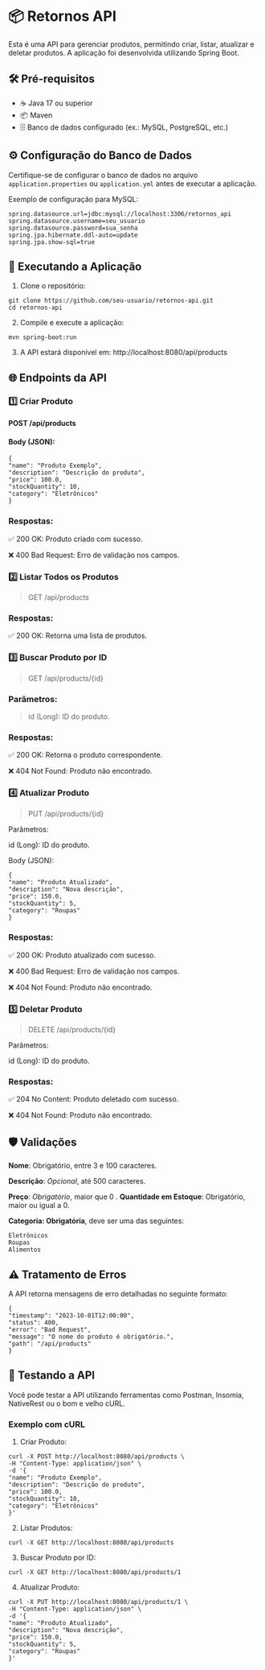 # 📦 Retornos API

Esta é uma API para gerenciar produtos, permitindo criar, listar, atualizar e deletar produtos. A aplicação foi desenvolvida utilizando Spring Boot.

## 🛠️ Pré-requisitos

- ☕ Java 17 ou superior
- 📦 Maven
- 🗄️ Banco de dados configurado (ex.: MySQL, PostgreSQL, etc.)

## ⚙️ Configuração do Banco de Dados

Certifique-se de configurar o banco de dados no arquivo `application.properties` ou `application.yml` antes de executar a aplicação.

Exemplo de configuração para MySQL:
```properties
spring.datasource.url=jdbc:mysql://localhost:3306/retornos_api
spring.datasource.username=seu_usuario
spring.datasource.password=sua_senha
spring.jpa.hibernate.ddl-auto=update
spring.jpa.show-sql=true
````

## 🚀 Executando a Aplicação
1.  Clone o repositório:
````
git clone https://github.com/seu-usuario/retornos-api.git
cd retornos-api
````
2. Compile e execute a aplicação:
````
mvn spring-boot:run
````
3. A API estará disponível em: http://localhost:8080/api/products

## 🌐 Endpoints da API
### 1️⃣ Criar Produto
#### POST /api/products
#### Body (JSON):
````
{
"name": "Produto Exemplo",
"description": "Descrição do produto",
"price": 100.0,
"stockQuantity": 10,
"category": "Eletrônicos"
}
````
### Respostas:

✅ 200 OK: Produto criado com sucesso.

❌ 400 Bad Request: Erro de validação nos campos.

### 2️⃣ Listar Todos os Produtos
> GET /api/products

### Respostas:
✅ 200 OK: Retorna uma lista de produtos.

### 3️⃣ Buscar Produto por ID
> GET /api/products/{id}

### Parâmetros:

> id (Long): ID do produto.
### Respostas:

✅ 200 OK: Retorna o produto correspondente.

❌ 404 Not Found: Produto não encontrado.

### 4️⃣ Atualizar Produto
> PUT /api/products/{id} 

Parâmetros:

id (Long): ID do produto.

Body (JSON):
````
{
"name": "Produto Atualizado",
"description": "Nova descrição",
"price": 150.0,
"stockQuantity": 5,
"category": "Roupas"
}
````
### Respostas:
✅ 200 OK: Produto atualizado com sucesso.

❌ 400 Bad Request: Erro de validação nos campos.

❌ 404 Not Found: Produto não encontrado.

### 5️⃣ Deletar Produto

> DELETE /api/products/{id}

Parâmetros:

id (Long): ID do produto.

### Respostas:

✅ 204 No Content: Produto deletado com sucesso.

❌ 404 Not Found: Produto não encontrado.


## 🛡️ Validações

**Nome**: Obrigatório, entre 3 e 100 caracteres.

**Descrição**: *Opcional*, até 500 caracteres.

**Preço**: *Obrigatório*, maior que 0
.
**Quantidade em Estoque**: Obrigatório, maior ou igual a 0.

**Categoria: Obrigatória**, deve ser uma das seguintes:
````
Eletrônicos
Roupas
Alimentos
````

## ⚠️ Tratamento de Erros

A API retorna mensagens de erro detalhadas no seguinte formato:
````
{
"timestamp": "2023-10-01T12:00:00",
"status": 400,
"error": "Bad Request",
"message": "O nome do produto é obrigatório.",
"path": "/api/products"
}
````

## 🧪 Testando a API
Você pode testar a API utilizando ferramentas como Postman, Insomia, NativeRest ou o bom e velho cURL.

### Exemplo com cURL
1. Criar Produto:
````
curl -X POST http://localhost:8080/api/products \
-H "Content-Type: application/json" \
-d '{
"name": "Produto Exemplo",
"description": "Descrição do produto",
"price": 100.0,
"stockQuantity": 10,
"category": "Eletrônicos"
}'
````

2. Listar Produtos:
````
curl -X GET http://localhost:8080/api/products
````

3. Buscar Produto por ID:
````
curl -X GET http://localhost:8080/api/products/1
````

4. Atualizar Produto:
````
curl -X PUT http://localhost:8080/api/products/1 \
-H "Content-Type: application/json" \
-d '{
"name": "Produto Atualizado",
"description": "Nova descrição",
"price": 150.0,
"stockQuantity": 5,
"category": "Roupas"
}'
````